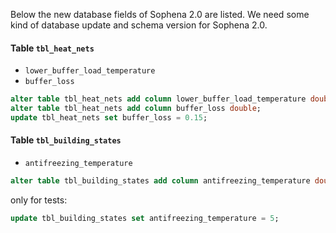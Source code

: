 Below the new database fields of Sophena 2.0 are listed. We need some kind of
database update and schema version for Sophena 2.0.

#### Table `tbl_heat_nets`

* `lower_buffer_load_temperature`
* `buffer_loss`

```sql
alter table tbl_heat_nets add column lower_buffer_load_temperature double;
alter table tbl_heat_nets add column buffer_loss double;
update tbl_heat_nets set buffer_loss = 0.15;
```

#### Table `tbl_building_states`

* `antifreezing_temperature`

```sql
alter table tbl_building_states add column antifreezing_temperature double;
```

only for tests:

```sql
update tbl_building_states set antifreezing_temperature = 5;
```